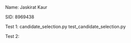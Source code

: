 Name: Jaskirat Kaur

SID:  8969438

Test 1:
  candidate_selection.py
  test_candidate_selection.py

Test 2:
